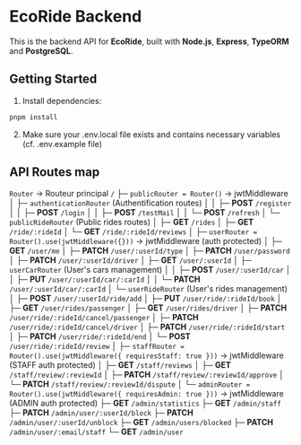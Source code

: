 # EcoRide Backend

This is the backend API for **EcoRide**, built with **Node.js**, **Express**, **TypeORM** and **PostgreSQL**.

## Getting Started

1. Install dependencies:

```bash
pnpm install
```

2. Make sure your .env.local file exists and contains necessary variables (cf. .env.example file)

## API Routes map

`Router` → Routeur principal `/`
├─ `publicRouter = Router()` → jwtMiddleware
│ ├─ `authenticationRouter` (Authentification routes)
│ │ ├─ **POST** `/register`
│ │ ├─ **POST** `/login`
│ │ ├─ **POST** `/testMail`
│ │ └─ **POST** `/refresh`
│ └─ `publicRideRouter` (Public rides routes)
│ ├─ **GET** `/rides`
│ ├─ **GET** `/ride/:rideId`
│ └─ **GET** `/ride/:rideId/reviews`
│
├─ `userRouter = Router().use(jwtMiddleware({}))` → jwtMiddleware (auth protected)
│ ├─ **GET** `/user/me`
│ ├─ **PATCH** `/user/:userId/type`
│ ├─ **PATCH** `/user/password`
│ ├─ **PATCH** `/user/:userId/driver`
│ ├─ **GET** `/user/:userId`
│ ├─ `userCarRouter` (User's cars management)
│ │ ├─ **POST** `/user/:userId/car`
│ │ ├─ **PUT** `/user/:userId/car/:carId`
│ │ └─ **PATCH** `/user/:userId/car/:carId`
│ └─ `userRideRouter` (User's rides management)
│ ├─ **POST** `/user/:userId/ride/add`
│ ├─ **PUT** `/user/ride/:rideId/book`
│ ├─ **GET** `/user/rides/passenger`
│ ├─ **GET** `/user/rides/driver`
│ ├─ **PATCH** `/user/ride/:rideId/cancel/passenger`
│ ├─ **PATCH** `/user/ride/:rideId/cancel/driver`
│ ├─ **PATCH** `/user/ride/:rideId/start`
│ ├─ **PATCH** `/user/ride/:rideId/end`
│ └─ **POST** `/user/ride/:rideId/review`
│
├─ `staffRouter = Router().use(jwtMiddleware({ requiresStaff: true }))` → jwtMiddleware (STAFF auth protected)
│ ├─ **GET** `/staff/reviews`
│ ├─ **GET** `/staff/review/:reviewId`
│ ├─ **PATCH** `/staff/review/:reviewId/approve`
│ └─ **PATCH** `/staff/review/:reviewId/dispute`
│
└─ `adminRouter = Router().use(jwtMiddleware({ requiresAdmin: true }))` → jwtMiddleware (ADMIN auth protected)
├─ **GET** `/admin/statistics`
├─ **GET** `/admin/staff`
├─ **PATCH** `/admin/user/:userId/block`
├─ **PATCH** `/admin/user/:userId/unblock`
├─ **GET** `/admin/users/blocked`
├─ **PATCH** `/admin/user/:email/staff`
└─ **GET** `/admin/user`
